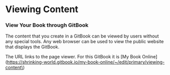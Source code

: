# Viewing Content

### View Your Book through GitBook

The content that you create in a GitBook can be viewed by users without any special tools. Any web browser can be used to view the public website that displays the GitBook.

The URL links to the page viewer.  For this GitBook it is \[My Book Online\]\(https://shrinking-world.gitbook.io/my-book-online/~/edit/primary/viewing-content\)

